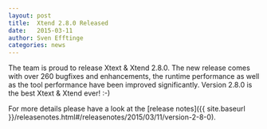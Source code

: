 ```yaml
---
layout: post
title:  Xtend 2.8.0 Released
date:   2015-03-11
author: Sven Efftinge
categories: news
---
```


The team is proud to release Xtext & Xtend 2.8.0. The new release comes with over 260 bugfixes and enhancements, the runtime performance as well as the tool performance have been improved significantly. Version 2.8.0 is the best Xtext & Xtend ever! :-)

For more details please have a look at the [release notes]({{ site.baseurl }}/releasenotes.html#/releasenotes/2015/03/11/version-2-8-0).
